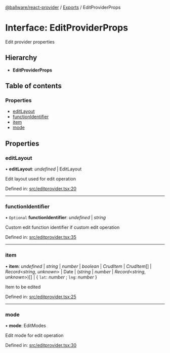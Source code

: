 [@ballware/react-provider](../README.md) / [Exports](../modules.md) / EditProviderProps

# Interface: EditProviderProps

Edit provider properties

## Hierarchy

* **EditProviderProps**

## Table of contents

### Properties

- [editLayout](editproviderprops.md#editlayout)
- [functionIdentifier](editproviderprops.md#functionidentifier)
- [item](editproviderprops.md#item)
- [mode](editproviderprops.md#mode)

## Properties

### editLayout

• **editLayout**: *undefined* \| EditLayout

Edit layout used for edit operation

Defined in: [src/editprovider.tsx:20](https://github.com/frankball/ballware-react-provider/blob/1f3134b/src/editprovider.tsx#L20)

___

### functionIdentifier

• `Optional` **functionIdentifier**: *undefined* \| *string*

Custom edit function identifier if custom edit operation

Defined in: [src/editprovider.tsx:35](https://github.com/frankball/ballware-react-provider/blob/1f3134b/src/editprovider.tsx#L35)

___

### item

• **item**: *undefined* \| *string* \| *number* \| *boolean* \| *CrudItem* \| *CrudItem*[] \| *Record*<*string*, *unknown*\> \| Date \| (*string* \| *number* \| *Record*<*string*, *unknown*\>)[] \| { `lat`: *number* ; `lng`: *number*  }

Item to be edited

Defined in: [src/editprovider.tsx:25](https://github.com/frankball/ballware-react-provider/blob/1f3134b/src/editprovider.tsx#L25)

___

### mode

• **mode**: EditModes

Edit mode for edit operation

Defined in: [src/editprovider.tsx:30](https://github.com/frankball/ballware-react-provider/blob/1f3134b/src/editprovider.tsx#L30)
